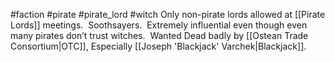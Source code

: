 #faction #pirate #pirate_lord #witch
Only non-pirate lords allowed at [[Pirate Lords]] meetings.  Soothsayers.  Extremely influential even though even many pirates don’t trust witches.  Wanted Dead badly by [[Ostean Trade Consortium|OTC]], Especially [[Joseph 'Blackjack' Varchek|Blackjack]].